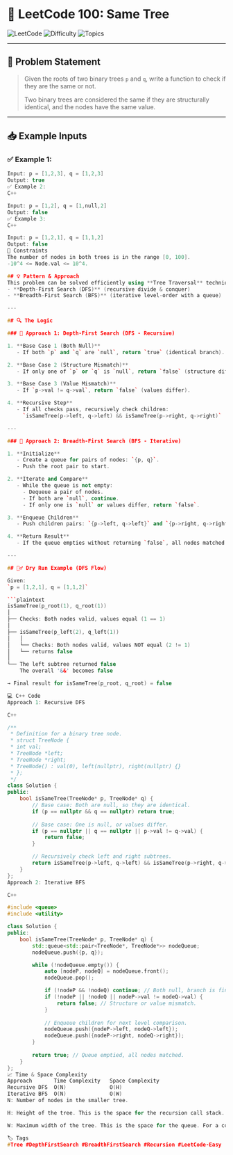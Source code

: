 # 👯 LeetCode 100: Same Tree

![LeetCode](https://img.shields.io/badge/LeetCode-100-blue?style=for-the-badge&logo=leetcode)
![Difficulty](https://img.shields.io/badge/Difficulty-Easy-green?style=for-the-badge)
![Topics](https://img.shields.io/badge/Topics-Tree%2C%20DFS%2C%2C%20BFS-brightgreen?style=for-the-badge)

---

## 📘 Problem Statement

> Given the roots of two binary trees `p` and `q`, write a function to check if they are the same or not.
>
> Two binary trees are considered the same if they are structurally identical, and the nodes have the same value.

---

## 📥 Example Inputs

### ✅ Example 1:
```cpp
Input: p = [1,2,3], q = [1,2,3]
Output: true
✅ Example 2:
C++

Input: p = [1,2], q = [1,null,2]
Output: false
✅ Example 3:
C++

Input: p = [1,2,1], q = [1,1,2]
Output: false
📌 Constraints
The number of nodes in both trees is in the range [0, 100].
-10^4 <= Node.val <= 10^4.

## 💡 Pattern & Approach
This problem can be solved efficiently using **Tree Traversal** techniques:  
- **Depth-First Search (DFS)** (recursive divide & conquer)  
- **Breadth-First Search (BFS)** (iterative level-order with a queue)

---

## 🔍 The Logic

### 🔹 Approach 1: Depth-First Search (DFS - Recursive)

1. **Base Case 1 (Both Null)**  
   - If both `p` and `q` are `null`, return `true` (identical branch).

2. **Base Case 2 (Structure Mismatch)**  
   - If only one of `p` or `q` is `null`, return `false` (structure differs).

3. **Base Case 3 (Value Mismatch)**  
   - If `p->val != q->val`, return `false` (values differ).

4. **Recursive Step**  
   - If all checks pass, recursively check children:  
     `isSameTree(p->left, q->left) && isSameTree(p->right, q->right)`

---

### 🔹 Approach 2: Breadth-First Search (BFS - Iterative)

1. **Initialize**  
   - Create a queue for pairs of nodes: `{p, q}`.  
   - Push the root pair to start.

2. **Iterate and Compare**  
   - While the queue is not empty:  
     - Dequeue a pair of nodes.  
     - If both are `null`, continue.  
     - If only one is `null` or values differ, return `false`.  

3. **Enqueue Children**  
   - Push children pairs: `{p->left, q->left}` and `{p->right, q->right}`.

4. **Return Result**  
   - If the queue empties without returning `false`, all nodes matched. Return `true`.

---

## 🏃‍♂️ Dry Run Example (DFS Flow)

Given:  
`p = [1,2,1], q = [1,1,2]`

```plaintext
isSameTree(p_root(1), q_root(1))
│
├── Checks: Both nodes valid, values equal (1 == 1)
│
├── isSameTree(p_left(2), q_left(1))
│   │
│   └── Checks: Both nodes valid, values NOT equal (2 != 1)
│   └── returns false
│
└── The left subtree returned false
    The overall '&&' becomes false

→ Final result for isSameTree(p_root, q_root) = false

💻 C++ Code
Approach 1: Recursive DFS

C++

/**
 * Definition for a binary tree node.
 * struct TreeNode {
 * int val;
 * TreeNode *left;
 * TreeNode *right;
 * TreeNode() : val(0), left(nullptr), right(nullptr) {}
 * };
 */
class Solution {
public:
    bool isSameTree(TreeNode* p, TreeNode* q) {
        // Base case: Both are null, so they are identical.
        if (p == nullptr && q == nullptr) return true;
        
        // Base case: One is null, or values differ.
        if (p == nullptr || q == nullptr || p->val != q->val) {
            return false;
        }

        // Recursively check left and right subtrees.
        return isSameTree(p->left, q->left) && isSameTree(p->right, q->right);
    }
};
Approach 2: Iterative BFS

C++

#include <queue>
#include <utility>

class Solution {
public:
    bool isSameTree(TreeNode* p, TreeNode* q) {
        std::queue<std::pair<TreeNode*, TreeNode*>> nodeQueue;
        nodeQueue.push({p, q});

        while (!nodeQueue.empty()) {
            auto [nodeP, nodeQ] = nodeQueue.front();
            nodeQueue.pop();

            if (!nodeP && !nodeQ) continue; // Both null, branch is fine.
            if (!nodeP || !nodeQ || nodeP->val != nodeQ->val) {
                return false; // Structure or value mismatch.
            }
            
            // Enqueue children for next level comparison.
            nodeQueue.push({nodeP->left, nodeQ->left});
            nodeQueue.push({nodeP->right, nodeQ->right});
        }
        
        return true; // Queue emptied, all nodes matched.
    }
};
📈 Time & Space Complexity
Approach       Time Complexity   Space Complexity
Recursive DFS  O(N)              O(H)
Iterative BFS  O(N)              O(W)
N: Number of nodes in the smaller tree.

H: Height of the tree. This is the space for the recursion call stack. For a balanced tree, H approx logN. For a skewed tree, H = N.

W: Maximum width of the tree. This is the space for the queue. For a complete binary tree, W approx N/2.

🏷️ Tags
#Tree #DepthFirstSearch #BreadthFirstSearch #Recursion #LeetCode-Easy
